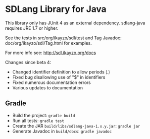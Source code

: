 # SDLang Library for Java

This library only has JUnit 4 as an external dependency.
sdlang-java requires JRE 1.7 or higher.

See the tests in src/org/ikayzo/sdl/test and Tag Javadoc:
doc/org/ikayzo/sdl/Tag.html
for examples.

For more info see:
http://sdl.ikayzo.org/docs

Changes since beta 4:
- Changed identifier definition to allow periods (.)
- Fixed bug disallowing use of "$" in identifiers
- Fixed numerous documentation errors
- Various updates to documentation

## Gradle

* Build the project: `gradle build`
* Run all tests: `gradle test`
* Create the JAR `build/libs/sdlang-java-1.x.y.jar`: `gradle jar`
* Generate Javadoc in `build/docs`: `gradle javadoc`
